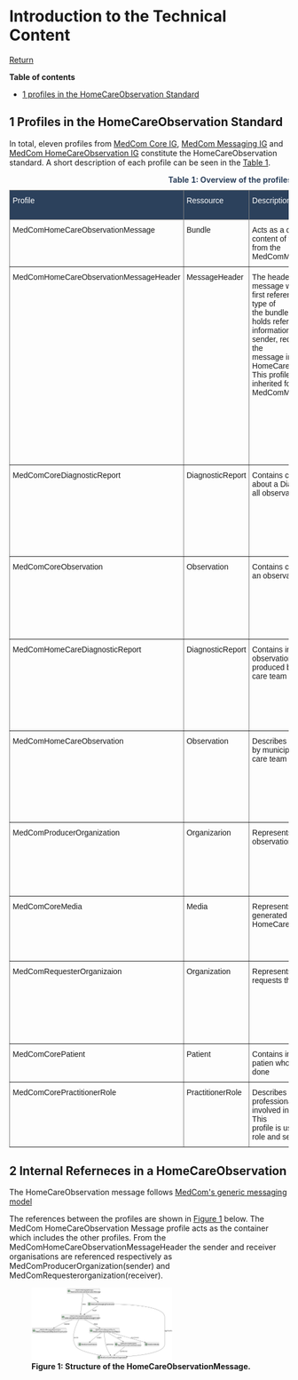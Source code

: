 # Introduction to the Technical Content
[Return](../../index.md)

**Table of contents**
* [1 profiles in the HomeCareObservation Standard](#1-profiles-in-the-homecareobservation-standard)



## 1 Profiles in the HomeCareObservation Standard
In total, eleven profiles from <a href="https://medcomfhir.dk/ig/core/" target="_blank">MedCom Core IG</a>, <a href="https://medcomfhir.dk/ig/messaging/" target="_blank">MedCom Messaging IG</a> and <a href="https://medcomfhir.dk/ig/homecareobservation/" target="_blank">MedCom HomeCareObservation IG</a> constitute the HomeCareObservation standard. A short description of each profile can be seen in the <a href="#tab1">Table 1<a>.


<style type="text/css">
.tg  {border-collapse:collapse;border-spacing:0;}
.tg td{border-color:black;border-style:solid;border-width:1px;font-family:Arial, sans-serif;font-size:14px;
  overflow:hidden;padding:10px 5px;word-break:normal;}
.tg th{border-color:black;border-style:solid;border-width:1px;font-family:Arial, sans-serif;font-size:14px;
  font-weight:normal;overflow:hidden;padding:10px 5px;word-break:normal;}
.tg .tg-lc33{background-color:#2c415c;border-color:inherit;color:#ffffff;text-align:left;vertical-align:top}
.tg .tg-0pky{border-color:inherit;text-align:left;vertical-align:top}
@media screen and (max-width: 767px) {.tg {width: auto !important;}.tg col {width: auto !important;}.tg-wrap {overflow-x: auto;-webkit-overflow-scrolling: touch;}}</style>
<div class="tg-wrap"><table class="tg" id="tab1">
<caption style="color:#2c415c; font-weight:bold; text-align:center"> Table 1: Overview of the profiles in HomeCareObservation standard </caption>
<thead>
  <tr>
    <th class="tg-lc33">Profile</th>
    <th class="tg-lc33">Ressource</th>
    <th class="tg-lc33">Description</th>
    <th class="tg-lc33">MustSupport elements</th>
    <th class="tg-lc33">Implementation Guide Origin </th>
  </tr>
</thead>
<tbody>
  <tr>
    <td class="tg-0pky">MedComHomeCareObservationMessage</td>
    <td class="tg-0pky">Bundle</td>
    <td class="tg-0pky">Acts as a container for the<br>content of the message. Inherited from the MedComMessagingMessage</td>
    <td class="tg-0pky">ID                                      <br>Type                                         <br>Timestamp                       <br>Entry</td>
    <td class="tg-0pky">HomeCareObservation</td>
  </tr>
  <tr>
    <td class="tg-0pky">MedComHomeCareObservationMessageHeader</td>
    <td class="tg-0pky">MessageHeader</td>
    <td class="tg-0pky">The header of a MedComHomeCare<br>message which must always be the first referenced profile, when the type of<br>the bundle is 'message'. This profile holds references to the fundamental<br>information in a message, such as sender, receiver, and the content of the<br>message in terms of HomeCareDiagnosticReport porfile. This profile is<br>inherited form the MedComMessagingMessageHeader</td>
    <td class="tg-0pky">Id<br><br>&nbsp;&nbsp;Text<br><br>&nbsp;&nbsp;Event[x]:eventCoding<br><br>&nbsp;&nbsp;Destination:primary<br><br>&nbsp;&nbsp;Destination:primary.use<br><br>&nbsp;&nbsp;Destination:primary.endpoint<br><br>&nbsp;&nbsp;Destination:primary.receiver<br><br>&nbsp;&nbsp;Sender<br><br>&nbsp;&nbsp;Source<br><br>&nbsp;&nbsp;Source.endpoint<br><br>&nbsp;&nbsp;Focus</td>
    <td class="tg-0pky">HomeCareObservation</td>
  </tr>
  <tr>
    <td class="tg-0pky">MedComCoreDiagnosticReport</td>
    <td class="tg-0pky">DiagnosticReport</td>
    <td class="tg-0pky">Contains central information<br>about a DiagnosticReport containg all observation</td>
    <td class="tg-0pky">Status                                          <br>Code                                    <br>Subject                                                  <br>Issued                                 <br>Meta.Security          <br>Performer                           <br>Result                                   Media                                <br>Media.Link                     <br>Conclusion</td>
    <td class="tg-0pky">Core</td>
  </tr>
  <tr>
    <td class="tg-0pky">MedComCoreObservation</td>
    <td class="tg-0pky">Observation</td>
    <td class="tg-0pky">Contains central informaion about<br>an observation </td>
    <td class="tg-0pky">Status                                          <br>Code                                                          <br>Code.coding.system                             <br>Code.coding.code                                  <br>Subject                                                  <br>EffectiveDateTime                        <br>Value                               <br>Note                            </td>
    <td class="tg-0pky">Core</td>
  </tr>
  <tr>
    <td class="tg-0pky">MedComHomeCareDiagnosticReport</td>
    <td class="tg-0pky">DiagnosticReport</td>
    <td class="tg-0pky">Contains information to all<br>observation results performed and produced by the municipal acute care team</td>
    <td class="tg-0pky">Status                                          <br>Code                                    <br>Subject                                                  <br>Issued                                 <br>Meta.Security          <br>Performer.ProducerOrganization       <br>Performer.practitionerRole                                    <br>Result                                   Media                                 Media.Link                      Conclusion</td>
    <td class="tg-0pky">HomeCareObservation</td>
  </tr>
  <tr>
    <td class="tg-0pky">MedComHomeCareObservation</td>
    <td class="tg-0pky">Observation</td>
    <td class="tg-0pky">Describes a  observation performed by municipal acute<br>care team </td>
    <td class="tg-0pky">Status                                          <br>Code                                                          <br>Code.coding.system                             <br>Code.coding.code                <br>Code.coding.display                                 Subject                                                  <br>EffectiveDateTime                         Value.Quantity                              <br>Value.string                          <br>Interpretation                                Note                            </td>
    <td class="tg-0pky">HomeCareObservation</td>
  </tr>
  <tr>
    <td class="tg-0pky">MedComProducerOrganization</td>
    <td class="tg-0pky">Organizarion</td>
    <td class="tg-0pky">Represents the producer of the<br>observation </td>
    <td class="tg-0pky">Text                                               <br>Identifier:EAN-ID                                 <br>Identifier:SOR-ID                          <br>Identifier:ProducentID            <br>Identifier:ProducentID.system              <br>Identifier:ProducentID.value                                        Name</td>
    <td class="tg-0pky">Messaging</td>
  </tr>
  <tr>
    <td class="tg-0pky">MedComCoreMedia</td>
    <td class="tg-0pky">Media</td>
    <td class="tg-0pky"> Represents the attached file that is generated in connection with HomeCareObservation. </td>
    <td class="tg-0pky">Identifier                                     <br>Status                                            <br>Operator                                             <br>Content.contentType                 <br>Content.data                              <br>Content.title                             Content.creation</td>
    <td class="tg-0pky">Core</td>
  </tr>
  <tr>
    <td class="tg-0pky">MedComRequesterOrganizaion</td>
    <td class="tg-0pky">Organization</td>
    <td class="tg-0pky">Represents the organization that<br>requests the  observation</td>
    <td class="tg-0pky">Text                                               <br>Identifier:EAN-ID                                 <br>Identifier:SOR-ID                          <br>Identifier:Ydrenummer            <br>Name                                            <br>Contact                                              <br>Contact.name                      <br>Contact.name.given</td>
    <td class="tg-0pky">Messaging</td>
  </tr>
  <tr>
    <td class="tg-0pky">MedComCorePatient</td>
    <td class="tg-0pky">Patient</td>
    <td class="tg-0pky">Contains information about the<br>patien who have had observation done</td>
    <td class="tg-0pky">Name</td>
    <td class="tg-0pky">Core</td>
  </tr>
  <tr>
    <td class="tg-0pky">MedComCorePractitionerRole</td>
    <td class="tg-0pky">PractitionerRole</td>
    <td class="tg-0pky"> Describes the role of a healthcare<br>professional or another actor involved in citizen or patient care. This<br>profile is used to describe the author role and sender or recipient.</td>
    <td class="tg-0pky">Practitioner Organization</td>
    <td class="tg-0pky">Core</td>
  </tr>
</tbody>
</table></div>



## 2 Internal Referneces in a HomeCareObservation 
The HomeCareObservation message follows <a href ="https://medcomdk.github.io/dk-medcom-messaging/assets/documents/Intro-Technical-Spec-ENG.html" target="_blank"> MedCom's generic messaging model</a> 

The references between the profiles are shown in <a href="#Fig1">Figure 1</a> below. The MedCom HomeCareObservation Message profile acts as the container which includes the other profiles. From the MedComHomeCareObservationMessageHeader the sender and receiver organisations are referenced respectively as MedComProducerOrganization(sender) and MedComRequesterorganization(receiver). 

<figure>
<img src="../images/HomeCareObservationMessage.svg" alt="Show references between the profiles in an HomeCareObservation message." style="width:60%" id="Fig1">
<figcaption text-align="center"><b>Figure 1: Structure of the HomeCareObservationMessage.</b> </figcaption>
</figure>
<br><br>